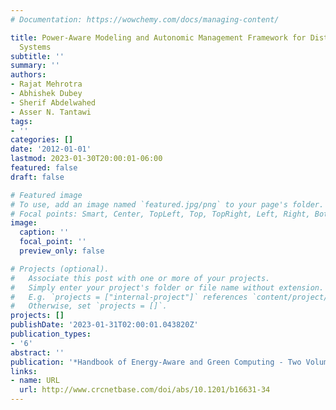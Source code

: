 ```yaml
---
# Documentation: https://wowchemy.com/docs/managing-content/

title: Power-Aware Modeling and Autonomic Management Framework for Distributed Computing
  Systems
subtitle: ''
summary: ''
authors:
- Rajat Mehrotra
- Abhishek Dubey
- Sherif Abdelwahed
- Asser N. Tantawi
tags:
- ''
categories: []
date: '2012-01-01'
lastmod: 2023-01-30T20:00:01-06:00
featured: false
draft: false

# Featured image
# To use, add an image named `featured.jpg/png` to your page's folder.
# Focal points: Smart, Center, TopLeft, Top, TopRight, Left, Right, BottomLeft, Bottom, BottomRight.
image:
  caption: ''
  focal_point: ''
  preview_only: false

# Projects (optional).
#   Associate this post with one or more of your projects.
#   Simply enter your project's folder or file name without extension.
#   E.g. `projects = ["internal-project"]` references `content/project/deep-learning/index.md`.
#   Otherwise, set `projects = []`.
projects: []
publishDate: '2023-01-31T02:00:01.043820Z'
publication_types:
- '6'
abstract: ''
publication: '*Handbook of Energy-Aware and Green Computing - Two Volume Set*'
links:
- name: URL
  url: http://www.crcnetbase.com/doi/abs/10.1201/b16631-34
---
```

